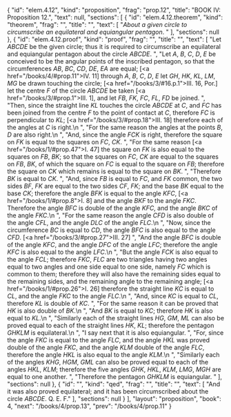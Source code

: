 {
  "id": "elem.4.12",
  "kind": "proposition",
  "frag": "prop.12",
  "title": "BOOK IV: Proposition 12.",
  "text": null,
  "sections": [
    {
      "id": "elem.4.12.theorem",
      "kind": "theorem",
      "frag": "",
      "title": "",
      "text": [
        "<var>About a given circle to circumscribe an equilateral and equiangular pentagon</var>. "
      ],
      "sections": null
    },
    {
      "id": "elem.4.12.proof",
      "kind": "proof",
      "frag": "",
      "title": "",
      "text": [
        "Let <var>ABCDE</var> be the given circle; thus it is required to circumscribe an equilateral and equiangular pentagon about the circle <var>ABCDE</var>. ",
        "Let <var>A</var>, <var>B</var>, <var>C</var>, <var>D</var>, <var>E</var> be conceived to be the angular points of the inscribed pentagon, so that the circumferences <var>AB</var>, <var>BC</var>, <var>CD</var>, <var>DE</var>, <var>EA</var> are equal; [<a href=\"/books/4/#prop.11\">IV. 11</a>]  through <var>A</var>, <var>B</var>, <var>C</var>, <var>D</var>, <var>E</var> let <var>GH</var>, <var>HK</var>, <var>KL</var>, <var>LM</var>, <var>MG</var> be drawn touching the circle; [<a href=\"/books/3/#16.p.1\">III. 16, Por.</a>] let the centre <var>F</var> of the circle <var>ABCDE</var> be taken [<a href=\"/books/3/#prop.1\">III. 1</a>], and let <var>FB</var>, <var>FK</var>, <var>FC</var>, <var>FL</var>, <var>FD</var> be joined. ",
        "Then, since the straight line <var>KL</var> touches the circle <var>ABCDE</var> at <var>C</var>, and <var>FC</var> has been joined from the centre <var>F</var> to the point of contact at <var>C</var>, therefore <var>FC</var> is perpendicular to <var>KL</var>; [<a href=\"/books/3/#prop.18\">III. 18</a>] therefore each of the angles at <var>C</var> is right.\n      ",
        "For the same reason the angles at the points <var>B</var>, <var>D</var> are also right.\n       ",
        "And, since the angle <var>FCK</var> is right, therefore the square on <var>FK</var> is equal to the squares on <var>FC</var>, <var>CK</var>. ",
        "For the same reason [<a href=\"/books/1/#prop.47\">I. 47</a>] the square on <var>FK</var> is also equal to the squares on <var>FB</var>, <var>BK</var>; so that the squares on <var>FC</var>, <var>CK</var> are equal to the squares on <var>FB</var>, <var>BK</var>, of which the square on <var>FC</var> is equal to the square on <var>FB</var>; therefore the square on <var>CK</var> which remains is equal to the square on <var>BK</var>. ",
        "Therefore <var>BK</var> is equal to <var>CK</var>. ",
        "And, since <var>FB</var> is equal to <var>FC</var>, and <var>FK</var> common, the two sides <var>BF</var>, <var>FK</var> are equal to the two sides <var>CF</var>, <var>FK</var>; and the base <var>BK</var> equal to the base <var>CK</var>; therefore the angle <var>BFK</var> is equal to the angle <var>KFC</var>, [<a href=\"/books/1/#prop.8\">I. 8</a>] and the angle <var>BKF</var> to the angle <var>FKC</var>. Therefore the angle <var>BFC</var> is double of the angle <var>KFC</var>, and the angle <var>BKC</var> of the angle <var>FKC</var>.\n      ",
        "For the same reason the angle <var>CFD</var> is also double of the angle <var>CFL</var>, and the angle <var>DLC</var> of the angle <var>FLC</var>.\n      ",
        "Now, since the circumference <var>BC</var> is equal to <var>CD</var>, the angle <var>BFC</var> is also equal to the angle <var>CFD</var>. [<a href=\"/books/3/#prop.27\">III. 27</a>] ",
        "And the angle <var>BFC</var> is double of the angle <var>KFC</var>, and the angle <var>DFC</var> of the angle <var>LFC</var>; therefore the angle <var>KFC</var> is also equal to the angle <var>LFC</var>.\n      ",
        "But the angle <var>FCK</var> is also equal to the angle <var>FCL</var>; therefore <var>FKC</var>, <var>FLC</var> are two triangles having two angles equal to two angles and one side equal to one side, namely <var>FC</var> which is common to them; therefore they will also have the remaining sides equal to the remaining sides, and the remaining angle to the remaining angle; [<a href=\"/books/1/#prop.26\">I. 26</a>] therefore the straight line <var>KC</var> is equal to <var>CL</var>, and the angle <var>FKC</var> to the angle <var>FLC</var>.\n      ",
        "And, since <var>KC</var> is equal to <var>CL</var>, therefore <var>KL</var> is double of <var>KC</var>. ",
        "For the same reason it can be proved that <var>HK</var> is also double of <var>BK</var>.\n      ",
        "And <var>BK</var> is equal to <var>KC</var>; therefore <var>HK</var> is also equal to <var>KL</var>.\n      ",
        "Similarly each of the straight lines <var>HG</var>, <var>GM</var>, <var>ML</var> can also be proved equal to each of the straight lines <var>HK</var>, <var>KL</var>; therefore the pentagon <var>GHKLM</var> is equilateral.\n      ",
        "I say next that it is also equiangular. ",
        "For, since the angle <var>FKC</var> is equal to the angle <var>FLC</var>, and the angle <var>HKL</var> was proved double of the angle <var>FKC</var>, and the angle <var>KLM</var> double of the angle <var>FLC</var>, therefore the angle <var>HKL</var> is also equal to the angle <var>KLM</var>.\n      ",
        "Similarly each of the angles <var>KHG</var>, <var>HGM</var>, <var>GML</var> can also be proved equal to each of the angles <var>HKL</var>, <var>KLM</var>; therefore the five angles <var>GHK</var>, <var>HKL</var>, <var>KLM</var>, <var>LMG</var>, <var>MGH</var> are equal to one another. ",
        "Therefore the pentagon <var>GHKLM</var> is equiangular. "
      ],
      "sections": null
    },
    {
      "id": "",
      "kind": "qed",
      "frag": "",
      "title": "",
      "text": [
        "And it was also proved equilateral; and it has been circumscribed about the circle <var>ABCDE</var>. Q. E. F."
      ],
      "sections": null
    }
  ],
  "layout": "proposition",
  "book": 4,
  "next": "/books/4/prop.13",
  "prev": "/books/4/prop.11"
}
